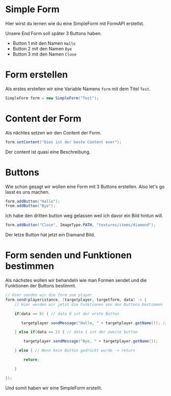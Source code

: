# Simple Form

Hier wirst du lernen wie du eine SimpleForm mit FormAPI erstellst.

Unsere End Form soll später 3 Buttons haben.

- Button 1 mit den Namen `Hallo`
- Button 2 mit den Namen `Bye`
- Button 3 mit den Namen `Close`



# Form erstellen

Als erstes erstellen wir eine Variable Namens `form` mit dem Titel `Test`.

```java
SimpleForm form = new SimpleForm("Test");
```



# Content der Form

Als nächtes setzen wir den Content der Form.

```java
form.setContent("Dies ist der beste Content ever");
```

Der content ist quasi eine Beschreibung.



# Buttons

Wie schon gesagt wir wollen eine Form mit 3 Buttons erstellen. Also let's go lasst es uns machen.

```java
form.addButton("Hallo");
from.addButton("Bye");
```

Ich habe den dritten button weg gelassen weil ich davor ein Bild hintun will.



```java
form.addButton("Close", ImageType.PATH, "textures/items/diamond");
```

Der letze Button hat jetzt ein Diamand Bild.



# Form senden und Funktionen bestimmen

Als nächstes wollen wir behandeln wie man Formen sendet und die Funktionen der Buttons bestimmt.

```java
// Hier senden wir die form zum player
form.send(playeristance, (targetplayer, targetform, data) -> {
    // Hier werden wir jetzt die Funktionen von den Buttons bestimmen

    if(data == 0) { // data 0 ist der erste Button

       targetplayer.sendMessage("Hallo, " + targetplayer.getName()); // Ihr könnt auch einfach eure playerinstance nehmen

    } else if(data == 1) { // data 1 ist der zweite button

        targetplayer.sendMessage("Bye, " + targetplayer.getName());

    } else { // Wenn kein Button gedrückt wurde -> return

        return;

    }

});
```

Und somit haben wir eine SimpleForm erstellt.

